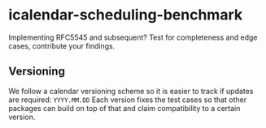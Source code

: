 # icalendar-scheduling-benchmark

Implementing RFC5545 and subsequent? Test for completeness and edge cases, contribute your findings.

## Versioning

We follow a calendar versioning scheme so it is easier to track if updates are required: `YYYY.MM.DD`
Each version fixes the test cases so that other packages can build on top of that and claim compatibility to a certain version.

